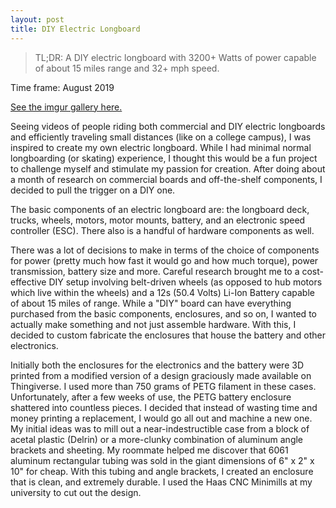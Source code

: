 ```yaml
---
layout: post
title: DIY Electric Longboard
---
```


> TL;DR: A DIY electric longboard with 3200+ Watts of power capable of about 15 miles range and 32+ mph speed.

Time frame: August 2019

[See the imgur gallery here.](https://imgur.com/a/yb3TD5j)

Seeing videos of people riding both commercial and DIY electric longboards and efficiently traveling small distances (like on a college campus), I was inspired to create my own electric longboard. While I had minimal normal longboarding (or skating) experience, I thought this would be a fun project to challenge myself and stimulate my passion for creation. After doing about a month of research on commercial boards and off-the-shelf components, I decided to pull the trigger on a DIY one.

The basic components of an electric longboard are: the longboard deck, trucks, wheels, motors, motor mounts, battery, and an electronic speed controller (ESC). There also is a handful of hardware components as well.

There was a lot of decisions to make in terms of the choice of components for power (pretty much how fast it would go and how much torque), power transmission, battery size and more. Careful research brought me to a cost-effective DIY setup involving belt-driven wheels (as opposed to hub motors which live within the wheels) and a 12s (50.4 Volts) Li-Ion Battery capable of about 15 miles of range. While a "DIY" board can have everything purchased from the basic components, enclosures, and so on, I wanted to actually make something and not just assemble hardware. With this, I decided to custom fabricate the enclosures that house the battery and other electronics.

Initially both the enclosures for the electronics and the battery were 3D printed from a modified version of a design graciously made available on Thingiverse. I used more than 750 grams of PETG filament in these cases. Unfortunately, after a few weeks of use, the PETG battery enclosure shattered into countless pieces. I decided that instead of wasting time and money printing a replacement, I would go all out and machine a new one. My initial ideas was to mill out a near-indestructible case from a block of acetal plastic (Delrin) or a more-clunky combination of aluminum angle brackets and sheeting. My roommate helped me discover that 6061 aluminum rectangular tubing was sold in the giant dimensions of 6" x 2" x 10" for cheap. With this tubing and angle brackets, I created an enclosure that is clean, and extremely durable. I used the Haas CNC Minimills at my university to cut out the design.



